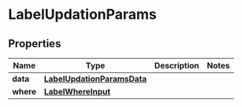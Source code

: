 

# LabelUpdationParams


## Properties

Name | Type | Description | Notes
------------ | ------------- | ------------- | -------------
**data** | [**LabelUpdationParamsData**](LabelUpdationParamsData.md) |  | 
**where** | [**LabelWhereInput**](LabelWhereInput.md) |  | 



